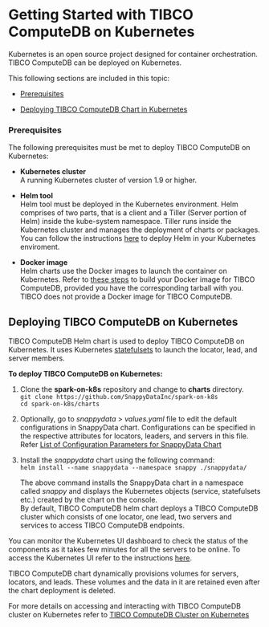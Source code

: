 # Getting Started with TIBCO ComputeDB on Kubernetes
Kubernetes is an open source project designed for container orchestration. TIBCO ComputeDB can be deployed on Kubernetes.

This following sections are included in this topic:

*	[Prerequisites](#prerequisites)

*	[Deploying TIBCO ComputeDB Chart in Kubernetes](#deploykubernetes)


<a id= prerequisites> </a>
### Prerequisites

The following prerequisites must be met to deploy TIBCO ComputeDB on Kubernetes:

*	**Kubernetes cluster**</br> A running Kubernetes cluster of version 1.9 or higher.

*	**Helm tool**</br> Helm tool must be deployed in the Kubernetes environment. Helm comprises of two parts, that is a client and a Tiller (Server portion of Helm) inside the kube-system namespace. Tiller runs inside the Kubernetes cluster and manages the deployment of charts or packages. You can follow the instructions [here](https://docs.pivotal.io/runtimes/pks/1-1/configure-tiller-helm.html) to deploy Helm in your Kubernetes enviroment.

*	**Docker image**</br> Helm charts use the Docker images to launch the container on Kubernetes. Refer to [these steps](getting_started_with_docker_image.md#build-your-docker) to build your Docker image for TIBCO ComputeDB, provided you have the corresponding tarball with you. TIBCO does not provide a Docker image for TIBCO ComputeDB.

<a id= deploykubernetes> </a>
## Deploying TIBCO ComputeDB on Kubernetes 

TIBCO ComputeDB Helm chart is used to deploy TIBCO ComputeDB on Kubernetes.  It uses Kubernetes [statefulsets](https://kubernetes.io/docs/concepts/workloads/controllers/statefulset/) to launch the locator, lead, and server members. 

**To deploy TIBCO ComputeDB on Kubernetes:**

1.	Clone the **spark-on-k8s** repository and change to **charts** directory.</br>
`git clone https://github.com/SnappyDataInc/spark-on-k8s`</br>
`cd spark-on-k8s/charts`

3.	Optionally, go to *snappydata* > *values.yaml*  file to edit the default configurations in SnappyData chart. Configurations can be specified in the respective attributes for locators, leaders, and servers in this file. Refer [List of Configuration Parameters for SnappyData Chart](../kubernetes.md#chartparameters)

4.	Install the *snappydata* chart using the following command:</br>
`helm install --name snappydata --namespace snappy ./snappydata/`

	The above command installs the SnappyData chart in a namespace called *snappy* and displays the Kubernetes objects (service, statefulsets etc.) created by the chart on the console.</br>
    By default, TIBCO ComputeDB helm chart deploys a TIBCO ComputeDB cluster which consists of one locator, one lead, two servers and services to access TIBCO ComputeDB endpoints.

You can monitor the Kubernetes UI dashboard to check the status of the components as it takes few minutes for all the servers to be online. To access the Kubernetes UI refer to the instructions [here](https://kubernetes.io/docs/tasks/access-application-cluster/web-ui-dashboard/#accessing-the-dashboard-ui). 

TIBCO ComputeDB chart dynamically provisions volumes for servers, locators, and leads. These volumes and the data in it are retained even after the chart deployment is deleted.

For more details on accessing and interacting with TIBCO ComputeDB cluster on Kubernetes refer to [TIBCO ComputeDB Cluster on Kubernetes](../kubernetes.md#interactkubernetes)

